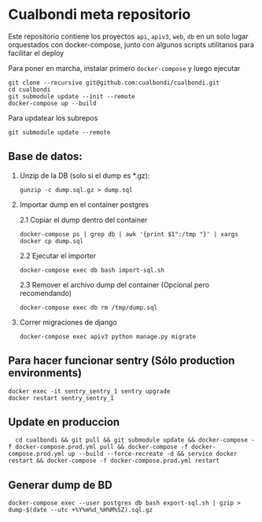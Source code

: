 # Cualbondi meta repositorio

Este repositorio contiene los proyectos `api`, `apiv3`, `web`, `db` en un solo lugar orquestados con docker-compose, junto con algunos scripts utilitarios para facilitar el deploy

Para poner en marcha, instalar primero `docker-compose` y luego ejecutar

    git clone --recursive git@github.com:cualbondi/cualbondi.git
    cd cualbondi
    git submodule update --init --remote
    docker-compose up --build

Para updatear los subrepos

    git submodule update --remote

## Base de datos:

1. Unzip de la DB (solo si el dump es *.gz):

    `gunzip -c dump.sql.gz > dump.sql`

2. Importar dump en el container postgres

    2.1 Copiar el dump dentro del container

    `docker-compose ps | grep db | awk '{print $1":/tmp "}' | xargs docker cp dump.sql`

    2.2 Ejecutar el importer

    `docker-compose exec db bash import-sql.sh`

    2.3 Remover el archivo dump del container (Opcional pero recomendando)

    `docker-compose exec db rm /tmp/dump.sql`

3. Correr migraciones de django

    `docker-compose exec apiv3 python manage.py migrate`

## Para hacer funcionar sentry (Sólo production environments)

    docker exec -it sentry_sentry_1 sentry upgrade
    docker restart sentry_sentry_1

## Update en produccion

```
  cd cualbondi && git pull && git submodule update && docker-compose -f docker-compose.prod.yml pull && docker-compose -f docker-compose.prod.yml up --build --force-recreate -d && service docker restart && docker-compose -f docker-compose.prod.yml restart
```

## Generar dump de BD

`docker-compose exec --user postgres db bash export-sql.sh | gzip > dump-$(date --utc +%Y%m%d_%H%M%SZ).sql.gz`
